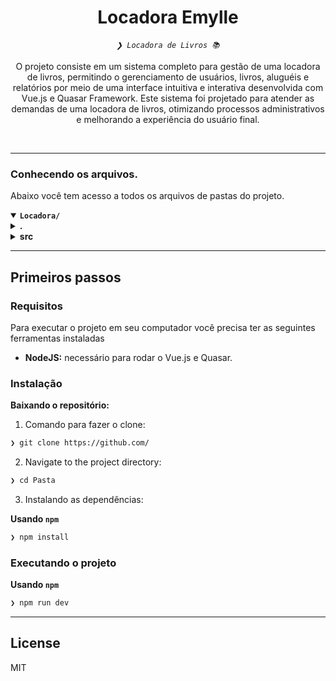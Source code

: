 <p align="center"><h1 align="center">Locadora Emylle</h1></p>
<p align="center">
	<em><code>❯ Locadora de Livros 📚</code></em>
</p>
<p align="center"><!-- default option, no dependency badges. -->
</p>
<p align="center">
	O projeto consiste em um sistema completo para gestão de uma locadora de livros, permitindo o gerenciamento de usuários, livros, aluguéis e relatórios por meio de uma interface intuitiva e interativa desenvolvida com Vue.js e Quasar Framework. Este sistema foi projetado para atender as demandas de uma locadora de livros, otimizando processos administrativos e melhorando a experiência do usuário final.
</p>
<br>

---
###  Conhecendo os arquivos.
Abaixo você tem acesso a todos os arquivos de pastas do projeto.
<details open>
	<summary><b><code>Locadora/</code></b></summary>
	<details>
		<summary><b>.</b></summary>
		<blockquote>
			<table>
			<tr>
				<td><b><a href='https://github.com/MatheusWesley/For-Emma/blob/master/index.html'>index.html</a></b></td>
				<td></td>
			</tr>
			<tr>
				<td><b><a href='https://github.com/MatheusWesley/For-Emma/blob/master/jsconfig.json'>jsconfig.json</a></b></td>
				<td></td>
			</tr>
			<tr>
				<td><b><a href='https://github.com/MatheusWesley/For-Emma/blob/master/package-lock.json'>package-lock.json</a></b></td>
				<td></td>
			</tr>
			<tr>
				<td><b><a href='https://github.com/MatheusWesley/For-Emma/blob/master/package.json'>package.json</a></b></td>
				<td></td>
			</tr>
			<tr>
				<td><b><a href='https://github.com/MatheusWesley/For-Emma/blob/master/postcss.config.cjs'>postcss.config.cjs</a></b></td>
				<td></td>
			</tr>
			<tr>
				<td><b><a href='https://github.com/MatheusWesley/For-Emma/blob/master/quasar.config.js'>quasar.config.js</a></b></td>
				<td></td>
			</tr>
			</table>
		</blockquote>
	</details>
	<details> <!-- src Submodule -->
		<summary><b>src</b></summary>
		<blockquote>
			<table>
			<tr>
				<td><b><a href='https://github.com/MatheusWesley/For-Emma/blob/master/src/App.vue'>App.vue</a></b></td>
				<td></td>
			</tr>
			</table>
			<details>
				<summary><b>boot</b></summary>
				<blockquote>
					<table>
					<tr>
						<td><b><a href='https://github.com/MatheusWesley/For-Emma/blob/master/src/boot/axios.js'>axios.js</a></b></td>
						<td></td>
					</tr>
					<tr>
						<td><b><a href='https://github.com/MatheusWesley/For-Emma/blob/master/src/boot/components.js'>components.js</a></b></td>
						<td></td>
					</tr>
					</table>
				</blockquote>
			</details>
			<details>
				<summary><b>components</b></summary>
				<blockquote>
					<table>
					<tr>
						<td><b><a href='https://github.com/MatheusWesley/For-Emma/blob/master/src/components/EssentialLink.vue'>EssentialLink.vue</a></b></td>
						<td></td>
					</tr>
					<tr>
						<td><b><a href='https://github.com/MatheusWesley/For-Emma/blob/master/src/components/PasswordInput.vue'>PasswordInput.vue</a></b></td>
						<td></td>
					</tr>
					</table>
				</blockquote>
			</details>
			<details>
				<summary><b>css</b></summary>
				<blockquote>
					<table>
					<tr>
						<td><b><a href='https://github.com/MatheusWesley/For-Emma/blob/master/src/css/app.scss'>app.scss</a></b></td>
						<td></td>
					</tr>
					<tr>
						<td><b><a href='https://github.com/MatheusWesley/For-Emma/blob/master/src/css/quasar.variables.scss'>quasar.variables.scss</a></b></td>
						<td></td>
					</tr>
					</table>
				</blockquote>
			</details>
			<details>
				<summary><b>layouts</b></summary>
				<blockquote>
					<table>
					<tr>
						<td><b><a href='https://github.com/MatheusWesley/For-Emma/blob/master/src/layouts/MainLayout.vue'>MainLayout.vue</a></b></td>
						<td></td>
					</tr>
					</table>
				</blockquote>
			</details>
			<details>
				<summary><b>pages</b></summary>
				<blockquote>
					<table>
					<tr>
						<td><b><a href='https://github.com/MatheusWesley/For-Emma/blob/master/src/pages/AluguelList.vue'>AluguelList.vue</a></b></td>
						<td></td>
					</tr>
					<tr>
						<td><b><a href='https://github.com/MatheusWesley/For-Emma/blob/master/src/pages/CadLivros.vue'>CadLivros.vue</a></b></td>
						<td></td>
					</tr>
					<tr>
						<td><b><a href='https://github.com/MatheusWesley/For-Emma/blob/master/src/pages/CadLocadoras.vue'>CadLocadoras.vue</a></b></td>
						<td></td>
					</tr>
					<tr>
						<td><b><a href='https://github.com/MatheusWesley/For-Emma/blob/master/src/pages/CadLocatarios.vue'>CadLocatarios.vue</a></b></td>
						<td></td>
					</tr>
					<tr>
						<td><b><a href='https://github.com/MatheusWesley/For-Emma/blob/master/src/pages/CadUser.vue'>CadUser.vue</a></b></td>
						<td></td>
					</tr>
					<tr>
						<td><b><a href='https://github.com/MatheusWesley/For-Emma/blob/master/src/pages/DashboardPage.vue'>DashboardPage.vue</a></b></td>
						<td></td>
					</tr>
					<tr>
						<td><b><a href='https://github.com/MatheusWesley/For-Emma/blob/master/src/pages/ErrorNotFound.vue'>ErrorNotFound.vue</a></b></td>
						<td></td>
					</tr>
					<tr>
						<td><b><a href='https://github.com/MatheusWesley/For-Emma/blob/master/src/pages/IndexPage.vue'>IndexPage.vue</a></b></td>
						<td></td>
					</tr>
					<tr>
						<td><b><a href='https://github.com/MatheusWesley/For-Emma/blob/master/src/pages/LivrosList.vue'>LivrosList.vue</a></b></td>
						<td></td>
					</tr>
					<tr>
						<td><b><a href='https://github.com/MatheusWesley/For-Emma/blob/master/src/pages/LocadorasList.vue'>LocadorasList.vue</a></b></td>
						<td></td>
					</tr>
					<tr>
						<td><b><a href='https://github.com/MatheusWesley/For-Emma/blob/master/src/pages/LocatariosList.vue'>LocatariosList.vue</a></b></td>
						<td></td>
					</tr>
					<tr>
						<td><b><a href='https://github.com/MatheusWesley/For-Emma/blob/master/src/pages/LoginPage.vue'>LoginPage.vue</a></b></td>
						<td></td>
					</tr>
					<tr>
						<td><b><a href='https://github.com/MatheusWesley/For-Emma/blob/master/src/pages/RecSenha.vue'>RecSenha.vue</a></b></td>
						<td></td>
					</tr>
					<tr>
						<td><b><a href='https://github.com/MatheusWesley/For-Emma/blob/master/src/pages/RegAluguel.vue'>RegAluguel.vue</a></b></td>
						<td></td>
					</tr>
					<tr>
						<td><b><a href='https://github.com/MatheusWesley/For-Emma/blob/master/src/pages/ResetPassword.vue'>ResetPassword.vue</a></b></td>
						<td></td>
					</tr>
					<tr>
						<td><b><a href='https://github.com/MatheusWesley/For-Emma/blob/master/src/pages/UsuariosList.vue'>UsuariosList.vue</a></b></td>
						<td></td>
					</tr>
					</table>
				</blockquote>
			</details>
			<details>
				<summary><b>router</b></summary>
				<blockquote>
					<table>
					<tr>
						<td><b><a href='https://github.com/MatheusWesley/For-Emma/blob/master/src/router/index.js'>index.js</a></b></td>
						<td></td>
					</tr>
					<tr>
						<td><b><a href='https://github.com/MatheusWesley/For-Emma/blob/master/src/router/routes.js'>routes.js</a></b></td>
						<td></td>
					</tr>
					</table>
				</blockquote>
			</details>
		</blockquote>
	</details>
</details>

---
##  Primeiros passos

###  Requisitos

Para executar o projeto em seu computador você precisa ter as seguintes ferramentas instaladas

- **NodeJS:** necessário para rodar o Vue.js e Quasar.


###  Instalação

**Baixando o repositório:**

1. Comando para fazer o clone:
```sh
❯ git clone https://github.com/
```

2. Navigate to the project directory:
```sh
❯ cd Pasta
```

3. Instalando as dependências:


**Usando `npm`** &nbsp;

```sh
❯ npm install
```




###  Executando o projeto
**Usando `npm`** &nbsp;

```sh
❯ npm run dev
```

---

##  License

MIT
